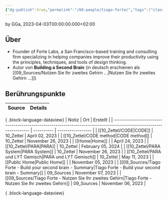```yaml
---
{"dg-publish":true,"permalink":"/60-people/tiago-forte/","tags":["class/people"],"noteIcon":""}
---
```


by GGa, 2023-04-03T00:00:00.000+02:00

## Über
- Founder of Forte Labs, a San Francisco-based training and consulting firm specializing in helping companies improve their productivity using the principles, techniques, and tools of design thinking.
- Autor von **Building a Second Brain** (in deutsch erschienen als [[09_Sources/Nutzen Sie Ihr zweites Gehirn ...\|Nutzen Sie Ihr zweites Gehirn ...]])


## Berührungspunkte 
| Source | Details |
| ------ | ------- |

{ .block-language-dataview}
| Notiz                                                                                                              | Ort        | Erstellt          |
| ------------------------------------------------------------------------------------------------------------------ | ---------- | ----------------- |
| [[10_Zettel/CODE\|CODE]]                                                                                        | 10_Zettel  | April 02, 2023    |
| [[10_Zettel/CODE method\|CODE method]]                                                                          | 10_Zettel  | November 26, 2023 |
| [[Home\|Home]]                                                                                                  |            | April 24, 2023    |
| [[10_Zettel/PARA\|PARA]]                                                                                        | 10_Zettel  | February 05, 2024 |
| [[10_Zettel/PARA System\|PARA System]]                                                                          | 10_Zettel  | November 26, 2023 |
| [[10_Zettel/PARA und LYT Gemisch\|PARA und LYT Gemisch]]                                                        | 10_Zettel  | May 11, 2023      |
| [[Public Home\|Public Home]]                                                                                    |            | November 05, 2023 |
| [[09_Sources/Tiago Forte - Build your second brain - Summary\|Tiago Forte - Build your second brain - Summary]] | 09_Sources | November 07, 2023 |
| [[09_Sources/Tiago Forte - Nutzen Sie Ihr zweites Gehirn\|Tiago Forte - Nutzen Sie Ihr zweites Gehirn]]         | 09_Sources | November 06, 2023 |

{ .block-language-dataview}
